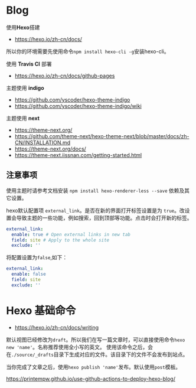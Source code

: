 # Blog

使用**Hexo**搭建
- <https://hexo.io/zh-cn/docs/>

所以你的环境需要先使用命令`npm install hexo-cli -g`安装hexo-cli。

使用 **Travis CI** 部署
- <https://hexo.io/zh-cn/docs/github-pages>

主题使用 **indigo** 
- <https://github.com/yscoder/hexo-theme-indigo>
- <https://github.com/yscoder/hexo-theme-indigo/wiki>

主题使用 **next**
- <https://theme-next.org/>
- <https://github.com/theme-next/hexo-theme-next/blob/master/docs/zh-CN/INSTALLATION.md>
- <https://theme-next.org/docs/>
- <https://theme-next.iissnan.com/getting-started.html>


## 注意事项
使用主题时请参考文档安装 `npm install hexo-renderer-less --save` 依赖及其它设置。

hexo默认配置项 `external_link`。是否在新的界面打开标签设置是为 `true`。改设置会导致主题的一些功能，例如搜索，回到顶部等功能。点击时会打开新的标签。
```yml
external_link:
  enable: true # Open external links in new tab
  field: site # Apply to the whole site
  exclude: ''
```
将配置设置为`false`,如下：
```yml
external_link:
  enable: false
  field: site
  exclude: ''
```

# Hexo 基础命令
- <https://hexo.io/zh-cn/docs/writing>

默认视图已经修改为`draft`。所以我们在写一篇文章时，可以直接使用命令`hexo new 'name'`。名称推荐使用全小写的英文。
使用该命令之后，会在`./source/_drafts`目录下生成对应的文件。该目录下的文件不会发布到站点。

当你完成了文章之后，使用`hexo publish 'name'`发布。默认使用`post`模板。


https://printempw.github.io/use-github-actions-to-deploy-hexo-blog/
